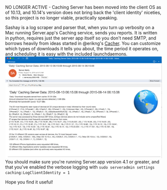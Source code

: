 NO LONGER ACTIVE - Caching Server has been moved into the client OS as of 10.13, and 10.14's version does not bring back the 'client identity' niceties, so this project is no longer viable, practically speaking.


Sashay is a log scraper and parser that, when you turn up verbosity on a Mac running Server.app's Caching service, sends you reports. It is written in python, requires just the server app itself so you don't need SMTP, and borrows heavily from ideas started in @erikng's [Cacher](https://github.com/erikng/Cacher). You can customize which types of downloads it tells you about, the time period it operates on, and scheduling it is easy with the included launchdaemons.
![Example sashay report](sashay.png)
You should make sure you're running Server.app version 4.1 or greater, and that you've enabled the verbose logging with ```sudo serveradmin settings caching:LogClientIdentity = 1```

Hope you find it useful!
